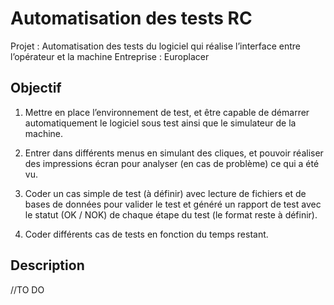 # Automatisation des tests RC
Projet : Automatisation des tests du logiciel qui réalise l’interface entre l’opérateur et la machine
Entreprise : Europlacer

## Objectif
1. Mettre en place l’environnement de test, et être capable de démarrer automatiquement le logiciel sous test ainsi que le simulateur de la machine.

2. Entrer dans différents menus en simulant des cliques, et pouvoir réaliser des impressions écran pour analyser (en cas de problème) ce qui a été vu.

3. Coder un cas simple de test (à définir) avec lecture de fichiers et de bases de données pour valider le test et généré un rapport de test avec le statut (OK / NOK) de chaque étape du test (le format reste à définir).

4. Coder différents cas de tests en fonction du temps restant.

## Description
//TO DO

